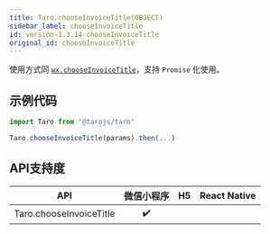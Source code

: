 ```yaml
---
title: Taro.chooseInvoiceTitle(OBJECT)
sidebar_label: chooseInvoiceTitle
id: version-1.3.14-chooseInvoiceTitle
original_id: chooseInvoiceTitle
---
```



使用方式同 [`wx.chooseInvoiceTitle`](https://developers.weixin.qq.com/miniprogram/dev/api/wx.chooseInvoiceTitle.html)，支持 `Promise` 化使用。

## 示例代码

```jsx
import Taro from '@tarojs/taro'

Taro.chooseInvoiceTitle(params).then(...)
```



## API支持度


| API | 微信小程序 | H5 | React Native |
| :-: | :-: | :-: | :-: |
| Taro.chooseInvoiceTitle | ✔️ |  |  |

